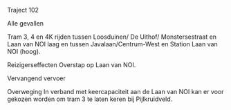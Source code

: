 Traject 102

Alle gevallen

Tram 3, 4 en 4K
rijden tussen Loosduinen/ De Uithof/ Monstersestraat en Laan van NOI laag en tussen Javalaan/Centrum-West en Station Laan van NOI (hoog).

Reizigerseffecten
Overstap op Laan van NOI.

Vervangend vervoer

Overweging
In verband met keercapaciteit aan de Laan van NOI kan er voor gekozen worden om tram 3 te laten keren bij Pijlkruidveld.
